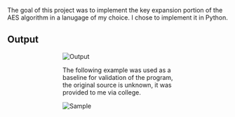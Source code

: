 The goal of this project was to implement the key expansion portion of the AES algorithm in a lanugage of my choice. I chose to implement it in Python.

## Output
<div style="width:50%;margin:auto;">
 <img src="https://i.imgur.com/Tfl7wid.jpg" alt="Output" >

 <p>The following example was used as a baseline for validation of the program, the original source is unknown, it was provided to me via college.</p>
 
 <img src="https://i.imgur.com/ZJ3uWkI.jpg" alt="Sample" >
</div>

